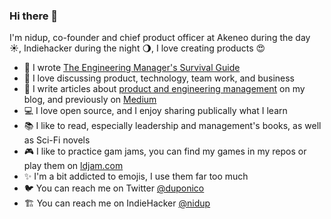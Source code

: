 ### Hi there 👋

I'm nidup, co-founder and chief product officer at Akeneo during the day ☀, Indiehacker during the night 🌖, I love creating products 😍

- 📖 I wrote [The Engineering Manager's Survival Guide](https://nidup.io/the-engineering-managers-survival-guide)
- 💬 I love discussing product, technology, team work, and business
- 📝 I write articles about [product and engineering management](https://nidup.io/) on my blog, and previously on [Medium](https://medium.com/@nidup)
- 💻 I love open source, and I enjoy sharing publically what I learn
- 📚 I like to read, especially leadership and management's books, as well as Sci-Fi novels
- 🎮 I like to practice gam jams, you can find my games in my repos or play them on [ldjam.com](https://ldjam.com/users/nidup/games) 
- ✨ I'm a bit addicted to emojis, I use them far too much
- 🐦 You can reach me on Twitter [@duponico](https://twitter.com/duponico)
- 🏗 You can reach me on IndieHacker [@nidup](https://www.indiehackers.com/nidup)
